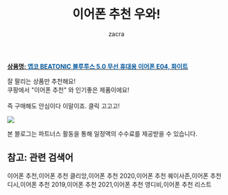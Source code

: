 ﻿---
layout: post
title:  "이어폰 추천 우와!"
author: zacra
categories: [ 아이템 ]
tags: [이어폰 추천,이어폰 추천 클리앙,이어폰 추천 2020,이어폰 추천 퀘이사존,이어폰 추천 디시,이어폰 추천 2019,이어폰 추천 2021,이어폰 추천 영디비,이어폰 추천 리스트]
image: https://static.coupangcdn.com/image/retail/images/510646204705610-f39d5d15-ee94-4ea1-9d73-ab7fb94643a4.jpg 
description: "쿠팡에서 이어폰 추천 관련 상품으로 가장 잘팔리는 제품 중 하나라는 사실!!."
rating: 4.5
---

<a href="https://link.coupang.com/re/AFFSDP?lptag=AF8407795&pageKey=329299365&itemId=1052849160&vendorItemId=5521314748&traceid=V0-153-4b008fbdaa941780"><b>상품명: <font color='#01579B'>앱코 BEATONIC 블루투스 5.0 무선 휴대용 이어폰 E04, 화이트</font></b></a>

잘 팔리는 상품만 추천해요!<br/>
쿠팡에서 "이어폰 추천" 와 인기좋은 제품이에요!<br/><br/>
즉 구매해도 안심이다 이말이죠. 클릭 고고고! <br/>



<a href="https://link.coupang.com/re/AFFSDP?lptag=AF8407795&pageKey=329299365&itemId=1052849160&vendorItemId=5521314748&traceid=V0-153-4b008fbdaa941780"><img src="https://thumbnail9.coupangcdn.com/thumbnails/remote/q89/image/retail/images/12831819366478-f96e6ae6-7a74-442b-a611-a13a1437994e.jpg"></a> 

본 블로그는 파트너스 활동을 통해 일정액의 수수료를 제공받을 수 있습니다.

## 참고: 관련 검색어    
이어폰 추천,이어폰 추천 클리앙,이어폰 추천 2020,이어폰 추천 퀘이사존,이어폰 추천 디시,이어폰 추천 2019,이어폰 추천 2021,이어폰 추천 영디비,이어폰 추천 리스트